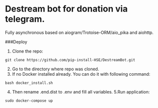 # Destream bot for donation via telegram.

Fully asynchronous based on aiogram/Trotoise-ORM/aio_pika and aiohttp.

###Deploy
1. Clone the repo:
```
git clone https://github.com/pip-install-HSE/DestreamBot.git
```
2. Go to the directory where repo was cloned.
3. If no Docker installed already. You can do it with following command:
```
bash docker_install.sh
```
4. Then rename .end.dist to .env and fill all variables.
5.Run application:
```
sudo docker-compose up
```
